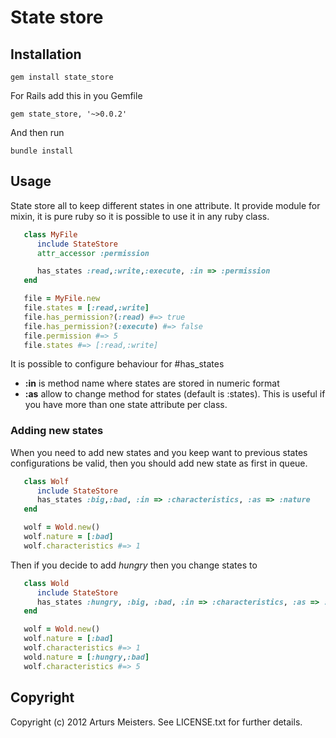 # State store

## Installation

`gem install state_store`

For Rails add this in you Gemfile

`gem state_store, '~>0.0.2'`

And then run

`bundle install`

## Usage

State store all to keep different states in one attribute.
It provide module for mixin, it is pure ruby so it is possible to use it in any ruby class.
 
```ruby
   class MyFile
      include StateStore
      attr_accessor :permission

      has_states :read,:write,:execute, :in => :permission
   end

   file = MyFile.new
   file.states = [:read,:write]
   file.has_permission?(:read) #=> true
   file.has_permission?(:execute) #=> false
   file.permission #=> 5
   file.states #=> [:read,:write]
```

It is possible to configure behaviour for #has_states

* **:in** is method name where states are stored in numeric format
* **:as** allow to change method for states (default is :states). This is useful if you have more than one state attribute per class.

### Adding new states

When you need to add new states and you keep want to previous states configurations be valid, then you should add new state as first in queue.

```ruby 
   class Wolf
      include StateStore
      has_states :big,:bad, :in => :characteristics, :as => :nature
   end

   wolf = Wold.new()
   wolf.nature = [:bad]
   wolf.characteristics #=> 1

```

Then if you decide to add _hungry_ then you change states to

```ruby
   class Wold
      include StateStore
      has_states :hungry, :big, :bad, :in => :characteristics, :as => :nature
   end

   wolf = Wold.new()
   wolf.nature = [:bad]
   wolf.characteristics #=> 1
   wold.nature = [:hungry,:bad]
   wolf.characteristics #=> 5   
```


## Copyright

Copyright (c) 2012 Arturs Meisters. See LICENSE.txt for
further details.


